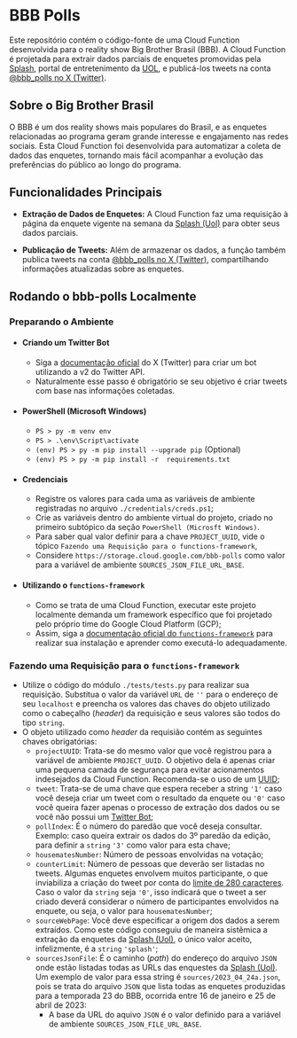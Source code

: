 # BBB Polls

Este repositório contém o código-fonte de uma Cloud Function desenvolvida para o reality show Big Brother Brasil (BBB). A Cloud Function é projetada para extrair dados parciais de enquetes promovidas pela [Splash](https://www.uol.com.br/splash/), portal de entretenimento da [UOL](https://www.uol.com.br/), e publicá-los tweets na conta [@bbb_polls no X (Twitter)](https://twitter.com/bbb_polls/).

## Sobre o Big Brother Brasil

O BBB é um dos reality shows mais populares do Brasil, e as enquetes relacionadas ao programa geram grande interesse e engajamento nas redes sociais. Esta Cloud Function foi desenvolvida para automatizar a coleta de dados das enquetes, tornando mais fácil acompanhar a evolução das preferências do público ao longo do programa.

## Funcionalidades Principais

- **Extração de Dados de Enquetes:** A Cloud Function faz uma requisição à página da enquete vigente na semana da [Splash (Uol)](https://www.uol.com.br/splash/) para obter seus dados parciais.

- **Publicação de Tweets:** Além de armazenar os dados, a função também publica tweets na conta [@bbb_polls no X (Twitter)](https://twitter.com/bbb_polls/), compartilhando informações atualizadas sobre as enquetes.

## Rodando o bbb-polls Localmente

### Preparando o Ambiente

  - #### Criando um Twitter Bot

    - Siga a [documentação oficial](https://developer.twitter.com/en/docs/tutorials/how-to-create-a-twitter-bot-with-twitter-api-v2) do X (Twitter) para criar um bot utilizando a v2 do Twitter API.
    - Naturalmente esse passo é obrigatório se seu objetivo é criar tweets com base nas informações coletadas.

  - #### PowerShell (Microsoft Windows)

    - `PS > py -m venv env`
    - `PS > .\env\Script\activate`
    - `(env) PS > py -m pip install --upgrade pip` (Optional)
    - `(env) PS > py -m pip install -r  requirements.txt`

  - #### Credenciais

    - Registre os valores para cada uma as variáveis de ambiente registradas no arquivo `./credentials/creds.ps1`;
    - Crie as variáveis dentro do ambiente virtual do projeto, criado no primeiro subtópico da seção `PowerShell (Microsft Windows)`.
    - Para saber qual valor definir para a chave `PROJECT_UUID`, vide o tópico `Fazendo uma Requisição para o functions-framework`, 
    - Considere `https://storage.cloud.google.com/bbb-polls` como valor para a variável de ambiente `SOURCES_JSON_FILE_URL_BASE`.

  - #### Utilizando o `functions-framework`

    - Como se trata de uma Cloud Function, executar este projeto localmente demanda um framework específico que foi projetado pelo próprio time do Google Cloud Platform (GCP);
    - Assim, siga a [documentação oficial do `functions-framework`](https://github.com/GoogleCloudPlatform/functions-framework-python) para realizar sua instalação e aprender como executá-lo adequadamente.


### Fazendo uma Requisição para o `functions-framework`

  -  Utilize o código do módulo `./tests/tests.py` para realizar sua requisição. Substitua o valor da variável `URL` de `''` para o endereço de seu `localhost` e preencha os valores das chaves do objeto utilizado como o cabeçalho (_header_) da requisição e seus valores são todos do tipo `string`.
  - O objeto utilizado como _header_ da requisião contém as seguintes chaves obrigatórias:
    - `projectUUID`: Trata-se do mesmo valor que você registrou para a variável de ambiente `PROJECT_UUID`. O objetivo dela é apenas criar uma pequena camada de segurança para evitar acionamentos indesejados da Cloud Function. Recomenda-se o uso de um [UUID](https://pt.wikipedia.org/wiki/Identificador_%C3%BAnico_universal);
    - `tweet`: Trata-se de uma chave que espera receber a string `'1'` caso você deseja criar um tweet com o resultado da enquete ou `'0'` caso você queira fazer apenas o processo de extração dos dados ou se você não possui um [Twitter Bot](https://developer.twitter.com/en/docs/tutorials/how-to-create-a-twitter-bot-with-twitter-api-v2);
    - `pollIndex`: É o número do paredão que você deseja consultar. Exemplo: caso queira extrair os dados do 3º paredão da edição, para definir a `string` `'3'` como valor para esta chave;
    - `housematesNumber`: Número de pessoas envolvidas na votação;
    - `counterLimit`: Número de pessoas que deverão ser listadas no tweets. Algumas enquetes envolvem muitos participante, o que inviabiliza a criação do tweet por conta do [limite de 280 caracteres](https://developer.twitter.com/en/docs/counting-characters). Caso o valor da `string` seja `'0'`, isso indicará que o tweet a ser criado deverá considerar o número de participantes envolvidos na enquete, ou seja, o valor para `housematesNumber`;
    - `sourceWebPage`: Você deve especificar a origem dos dados a serem extraídos. Como este código conseguiu de maneira sistêmica a extração da enquetes da [Splash (Uol)](https://www.uol.com.br/splash/), o único valor aceito, infelizmente, é a `string` `'splash'`;
    - `sourcesJsonFile`: É o caminho (_path_) do endereço do arquivo `JSON` onde estão listadas todas as URLs das enquestes da [Splash (Uol)](https://www.uol.com.br/splash/). Um exemplo de valor para essa string é `sources/2023_04_24a.json`, pois se trata do arquivo `JSON` que lista todas as enquetes produzidas para a temporada 23 do BBB, ocorrida entre 16 de janeiro e 25 de abril de 2023:
      - A base da URL do aquivo `JSON` é o valor definido para a variável de ambiente `SOURCES_JSON_FILE_URL_BASE`.
